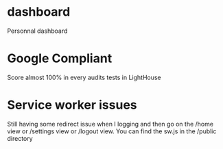 # dashboard
Personnal dashboard

# Google Compliant
Score almost 100% in every audits tests in LightHouse

# Service worker issues

Still having some redirect issue when I logging and then go on the /home view or /settings view or /logout view.
You can find the sw.js in the /public directory
